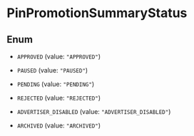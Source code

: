 

# PinPromotionSummaryStatus

## Enum


* `APPROVED` (value: `"APPROVED"`)

* `PAUSED` (value: `"PAUSED"`)

* `PENDING` (value: `"PENDING"`)

* `REJECTED` (value: `"REJECTED"`)

* `ADVERTISER_DISABLED` (value: `"ADVERTISER_DISABLED"`)

* `ARCHIVED` (value: `"ARCHIVED"`)



